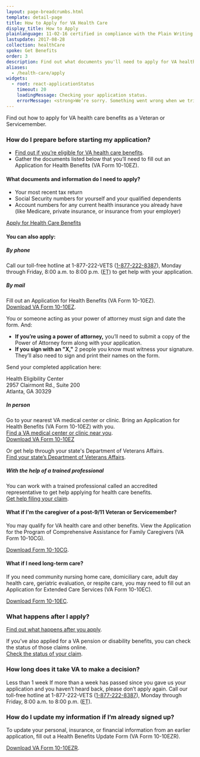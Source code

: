 ```yaml
---
layout: page-breadcrumbs.html
template: detail-page
title: How to Apply for VA Health Care
display_title: How to Apply
plainlanguage: 11-02-16 certified in compliance with the Plain Writing Act
lastupdate: 2017-08-28
collection: healthCare
spoke: Get Benefits
order: 3
description: Find out what documents you'll need to apply for VA health care benefits. Apply online for VA health care benefits today.
aliases:
  - /health-care/apply
widgets:
  - root: react-applicationStatus
    timeout: 20
    loadingMessage: Checking your application status.
    errorMessage: <strong>We’re sorry. Something went wrong when we tried to load your saved application.</strong><br/>Please try refreshing your browser in a few minutes.
---
```


<div itemscope itemtype ="http://schema.org/HowTo">

<div itemprop="description" class="va-introtext">

Find out how to apply for VA health care benefits as a Veteran or Servicemember.

</div>

<div itemprop="steps" itemscope itemtype ="http://schema.org/HowToSection">
<h3 itemprop="name">How do I prepare before starting my application?</h3>
<div itemprop="itemListElement">

- [Find out if you’re eligible for VA health care benefits](/health-care/eligibility/).
- Gather the documents listed below that you’ll need to fill out an Application for Health Benefits (VA Form 10-10EZ).

</div>
</div>

<div class="feature" markdown=“1”>

<div itemprop="steps" itemscope itemtype ="http://schema.org/HowToSection">
<h4 itemprop="name">What documents and information do I need to apply?</h4>
<div itemprop="itemListElement">

- Your most recent tax return
- Social Security numbers for yourself and your qualified dependents
- Account numbers for any current health insurance you already have (like Medicare, private insurance, or insurance from your employer)

</div>
</div>
</div>

<div itemprop="steps" itemscope itemtype ="http://schema.org/HowToSection">
<div id="react-applicationStatus" class="static-page-widget">
  <a class="usa-button-primary va-button-primary" href="/health-care/apply/application/">Apply for Health Care Benefits</a>
</div>

<div itemprop="steps" itemscope itemtype ="http://schema.org/HowToSection">
<h4 itemprop="name">You can also apply:</h4>
<div itemprop="itemListElement">

##### By phone

Call our toll-free hotline at 1-877-222-VETS (<a href="tel:+18772228387">1-877-222-8387</a>), Monday through Friday, 8:00 a.m. to 8:00 p.m. (<abbr title="eastern time">ET</abbr>) to get help with your application.

##### By mail

Fill out an Application for Health Benefits (VA Form 10-10EZ). <br>
[Download VA Form 10-10EZ](https://www.va.gov/vaforms/medical/pdf/1010EZ-fillable.pdf). 

You or someone acting as your power of attorney must sign and date the form. And:
- **If you’re using a power of attorney,** you’ll need to submit a copy of the Power of Attorney form along with your application.
- **If you sign with an "X,"** 2 people you know must witness your signature. They’ll also need to sign and print their names on the form.


Send your completed application here:

<p class="va-address-block">
Health Eligibility Center<br>
2957 Clairmont Rd., Suite 200<br>
Atlanta, GA 30329<br>
</p>

##### In person

Go to your nearest VA medical center or clinic. Bring an Application for Health Benefits (VA Form 10-10EZ) with you.<br>
[Find a VA medical center or clinic near you](/facilities/).<br>
[Download VA Form 10-10EZ](https://www.va.gov/vaforms/medical/pdf/1010EZ-fillable.pdf)

Or get help through your state's Department of Veterans Affairs. <br>
[Find your state’s Department of Veterans Affairs](https://www.va.gov/statedva.htm).

##### With the help of a trained professional

You can work with a trained professional called an accredited representative to get help applying for health care benefits. <br>
[Get help filing your claim](/disability/get-help-filing-claim/).

</div>
</div>

<div class="feature">

<div itemprop="steps" itemscope itemtype ="http://schema.org/HowToSection">
<h4 itemprop="name">What if I'm the caregiver of a post-9/11 Veteran or Servicemember?</h4>
<div itemprop="itemListElement">

You may qualify for VA health care and other benefits. View the Application for the Program of Comprehensive Assistance for Family Caregivers (VA Form 10-10CG).

[Download Form 10-10CG](/health-care/forms/vha-10-10CG.pdf).

#### What if I need long-term care?

If you need community nursing home care, domiciliary care, adult day health care, geriatric evaluation, or respite care, you may need to fill out an Application for Extended Care Services (VA Form 10-10EC). 

[Download Form 10-10EC](https://www.va.gov/vaforms/medical/pdf/vha-10-10EC-fill.pdf).

</div>
</div>
</div>

<div itemprop="steps" itemscope itemtype ="http://schema.org/HowToSection">

<h3 itemprop="name">What happens after I apply?</h3>
<div itemprop="itemListElement">

[Find out what happens after you apply](/health-care/after-you-apply/).

If you’ve also applied for a VA pension or disability benefits, you can check the status of those claims online. <br>
[Check the status of your claim](/track-claims/).

</div>
</div>

<div itemprop="steps" itemscope itemtype ="http://schema.org/HowToSection">
<h3 itemprop="name">How long does it take VA to make a decision?</h3>
<div itemprop="itemListElement">

<div class="card information" markdown="0">
<span class="number">Less than 1 week</span>
<span class="description">If more than a week has passed since you gave us your application and you haven’t heard back, please don’t apply again. Call our toll-free hotline at 1-877-222-VETS (<a href="tel:+18772228387">1-877-222-8387</a>), Monday through Friday, 8:00 a.m. to 8:00 p.m. (<abbr title="eastern time">ET</abbr>).</span>

</div>
</div>
</div>


<div itemprop="steps" itemscope itemtype ="http://schema.org/HowToSection">
<h3 itemprop="name">How do I update my information if I’m already signed up?</h3>
<div itemprop="itemListElement">

To update your personal, insurance, or financial information from an earlier application, fill out a Health Benefits Update Form (VA Form 10-10EZR). <br>

[Download VA Form 10-10EZR](https://www.va.gov/vaforms/medical/pdf/vha-10-10ezr-fill.pdf).

</div>
</div>
</div>

